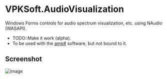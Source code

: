 # VPKSoft.AudioVisualization
Windows Forms controls for audio spectrum visualization, etc. using NAudio (WASAPI).

* TODO::Make it work (alpha).
* To be used with the [amp#](https://github.com/VPKSoft/amp) software, but not bound to it.

## Screenshot
![image](https://user-images.githubusercontent.com/40712699/62384462-29d53200-b55b-11e9-87ed-ac2e60ae149b.png)
